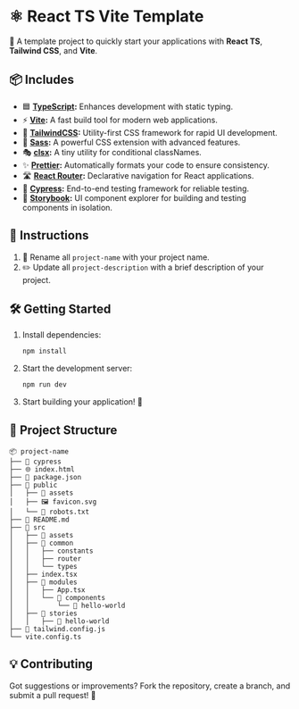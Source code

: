 


# ⚛️ React TS Vite Template

🚀 A template project to quickly start your applications with **React TS**, **Tailwind CSS**, and **Vite**.

## 📦 Includes
- 🟦 **[TypeScript](https://www.typescriptlang.org/):** Enhances development with static typing.
- ⚡ **[Vite](https://vitejs.dev/):** A fast build tool for modern web applications.
- 🎨 **[TailwindCSS](https://tailwindcss.com/):** Utility-first CSS framework for rapid UI development.
- 💅 **[Sass](https://sass-lang.com/):** A powerful CSS extension with advanced features.
- 🎭 **[clsx](https://github.com/lukeed/clsx):** A tiny utility for conditional classNames.
- ✨ **[Prettier](https://prettier.io/):** Automatically formats your code to ensure consistency.
- 🛣️ **[React Router](https://reactrouter.com/):** Declarative navigation for React applications.
- 🧪 **[Cypress](https://www.cypress.io/):** End-to-end testing framework for reliable testing.
- 📖 **[Storybook](https://storybook.js.org/):** UI component explorer for building and testing components in isolation.

## 📖 Instructions
1. 📝 Rename all `project-name` with your project name.
2. ✏️ Update all `project-description` with a brief description of your project.

## 🛠️ Getting Started

1. Install dependencies:  
   ```bash
   npm install
   ```
2. Start the development server:  
   ```bash
   npm run dev
   ```
3. Start building your application! 🎉

## 📂 Project Structure
```
📦 project-name
├── 📂 cypress
├── 🌐 index.html
├── 📄 package.json
├── 📂 public
│   ├── 📂 assets
│   ├── 🖼️ favicon.svg
│   └── 🤖 robots.txt
├── 📄 README.md
├── 📂 src
│   ├── 📂 assets
│   ├── 📂 common
│   │   ├── constants
│   │   ├── router
│   │   └── types
│   ├── index.tsx
│   ├── 📂 modules
│   │   ├── App.tsx
│   │   └── 📂 components
│   │       └── 🧩 hello-world
│   ├── 📂 stories
│   │   ├── 📖 hello-world
├── 🎨 tailwind.config.js
└── vite.config.ts
```

## 💡 Contributing
Got suggestions or improvements? Fork the repository, create a branch, and submit a pull request! 🙌